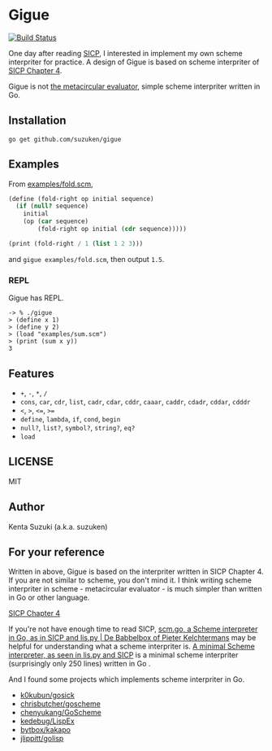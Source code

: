 # Gigue

[![Build Status](https://travis-ci.org/suzuken/gigue.svg)](https://travis-ci.org/suzuken/gigue)

One day after reading [SICP](https://mitpress.mit.edu/sicp/), I interested in implement my own scheme interpriter for practice. A design of Gigue is based on scheme interpriter of [SICP Chapter 4](https://mitpress.mit.edu/sicp/full-text/book/book-Z-H-25.html#%_chap_4).

Gigue is not [the metacircular evaluator](https://mitpress.mit.edu/sicp/full-text/book/book-Z-H-26.html#%_sec_4.1), simple scheme interpriter written in Go.

## Installation

    go get github.com/suzuken/gigue

## Examples

From [examples/fold.scm](examples/fold.scm),

```scheme
(define (fold-right op initial sequence)
  (if (null? sequence)
    initial
    (op (car sequence)
        (fold-right op initial (cdr sequence)))))

(print (fold-right / 1 (list 1 2 3)))
```

and `gigue examples/fold.scm`, then output `1.5`.

### REPL

Gigue has REPL.

```
-> % ./gigue
> (define x 1)
> (define y 2)
> (load "examples/sum.scm")
> (print (sum x y))
3
```

## Features

* `+`, `-`, `*`, `/`
* `cons`, `car`, `cdr`, `list`, `cadr`, `cdar`, `cddr`, `caaar`, `caddr`, `cdadr`, `cddar`, `cdddr`
* `<`, `>`, `<=`, `>=`
* `define`, `lambda`, `if`, `cond`, `begin`
* `null?`, `list?`, `symbol?`, `string?`, `eq?`
* `load`

## LICENSE

MIT

## Author

Kenta Suzuki (a.k.a. suzuken)

## For your reference

Written in above, Gigue is based on the interpriter written in SICP Chapter 4. If you are not similar to scheme, you don't mind it. I think writing scheme interpriter in scheme - metacircular evaluator - is much simpler than written in Go or other language.

[SICP Chapter 4](https://mitpress.mit.edu/sicp/full-text/book/book-Z-H-25.html#%_chap_4)

If you're not have enough time to read SICP, [scm.go, a Scheme interpreter in Go, as in SICP and lis.py | De Babbelbox of Pieter Kelchtermans](https://pkelchte.wordpress.com/2013/12/31/scm-go/) may be helpful for understanding what a scheme interpriter is. [A minimal Scheme interpreter, as seen in lis.py and SICP](https://gist.github.com/pkelchte/c2bd76b9f8f9cd603b3c) is a minimal scheme interpriter (surprisingly only 250 lines) written in Go .

And I found some projects which implements scheme interpriter in Go.

* [k0kubun/gosick](https://github.com/k0kubun/gosick)
* [chrisbutcher/goscheme](https://github.com/chrisbutcher/goscheme)
* [chenyukang/GoScheme](https://github.com/chenyukang/GoScheme)
* [kedebug/LispEx](https://github.com/kedebug/LispEx)
* [bytbox/kakapo](https://github.com/bytbox/kakapo)
* [jlippitt/golisp](https://github.com/jlippitt/golisp)
